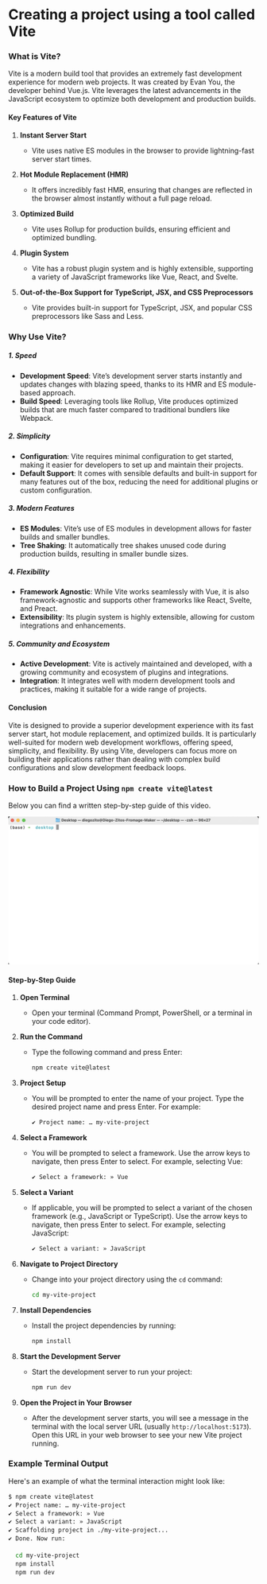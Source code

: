 # Creating a project using a tool called Vite

### What is Vite?

Vite is a modern build tool that provides an extremely fast development experience for modern web projects. It was created by Evan You, the developer behind Vue.js. Vite leverages the latest advancements in the JavaScript ecosystem to optimize both development and production builds.

#### Key Features of Vite

1. **Instant Server Start**

   - Vite uses native ES modules in the browser to provide lightning-fast server start times.

2. **Hot Module Replacement (HMR)**

   - It offers incredibly fast HMR, ensuring that changes are reflected in the browser almost instantly without a full page reload.

3. **Optimized Build**

   - Vite uses Rollup for production builds, ensuring efficient and optimized bundling.

4. **Plugin System**

   - Vite has a robust plugin system and is highly extensible, supporting a variety of JavaScript frameworks like Vue, React, and Svelte.

5. **Out-of-the-Box Support for TypeScript, JSX, and CSS Preprocessors**
   - Vite provides built-in support for TypeScript, JSX, and popular CSS preprocessors like Sass and Less.

### Why Use Vite?

##### 1. **Speed**

- **Development Speed**: Vite’s development server starts instantly and updates changes with blazing speed, thanks to its HMR and ES module-based approach.
- **Build Speed**: Leveraging tools like Rollup, Vite produces optimized builds that are much faster compared to traditional bundlers like Webpack.

##### 2. **Simplicity**

- **Configuration**: Vite requires minimal configuration to get started, making it easier for developers to set up and maintain their projects.
- **Default Support**: It comes with sensible defaults and built-in support for many features out of the box, reducing the need for additional plugins or custom configuration.

##### 3. **Modern Features**

- **ES Modules**: Vite’s use of ES modules in development allows for faster builds and smaller bundles.
- **Tree Shaking**: It automatically tree shakes unused code during production builds, resulting in smaller bundle sizes.

##### 4. **Flexibility**

- **Framework Agnostic**: While Vite works seamlessly with Vue, it is also framework-agnostic and supports other frameworks like React, Svelte, and Preact.
- **Extensibility**: Its plugin system is highly extensible, allowing for custom integrations and enhancements.

##### 5. **Community and Ecosystem**

- **Active Development**: Vite is actively maintained and developed, with a growing community and ecosystem of plugins and integrations.
- **Integration**: It integrates well with modern development tools and practices, making it suitable for a wide range of projects.

#### Conclusion

Vite is designed to provide a superior development experience with its fast server start, hot module replacement, and optimized builds. It is particularly well-suited for modern web development workflows, offering speed, simplicity, and flexibility. By using Vite, developers can focus more on building their applications rather than dealing with complex build configurations and slow development feedback loops.

### How to Build a Project Using `npm create vite@latest`

Below you can find a written step-by-step guide of this video.

[![Watch the video](./gifs/terminal-vite.png)](https://www.youtube.com/watch?v=H60xbgXkGJA)

#### Step-by-Step Guide

1. **Open Terminal**

   - Open your terminal (Command Prompt, PowerShell, or a terminal in your code editor).

2. **Run the Command**

   - Type the following command and press Enter:
     ```bash
     npm create vite@latest
     ```

3. **Project Setup**

   - You will be prompted to enter the name of your project. Type the desired project name and press Enter. For example:
     ```bash
     ✔ Project name: … my-vite-project
     ```

4. **Select a Framework**

   - You will be prompted to select a framework. Use the arrow keys to navigate, then press Enter to select. For example, selecting Vue:
     ```bash
     ✔ Select a framework: » Vue
     ```

5. **Select a Variant**

   - If applicable, you will be prompted to select a variant of the chosen framework (e.g., JavaScript or TypeScript). Use the arrow keys to navigate, then press Enter to select. For example, selecting JavaScript:
     ```bash
     ✔ Select a variant: » JavaScript
     ```

6. **Navigate to Project Directory**

   - Change into your project directory using the `cd` command:
     ```bash
     cd my-vite-project
     ```

7. **Install Dependencies**

   - Install the project dependencies by running:
     ```bash
     npm install
     ```

8. **Start the Development Server**

   - Start the development server to run your project:
     ```bash
     npm run dev
     ```

9. **Open the Project in Your Browser**
   - After the development server starts, you will see a message in the terminal with the local server URL (usually `http://localhost:5173`). Open this URL in your web browser to see your new Vite project running.

### Example Terminal Output

Here's an example of what the terminal interaction might look like:

```bash
$ npm create vite@latest
✔ Project name: … my-vite-project
✔ Select a framework: » Vue
✔ Select a variant: » JavaScript
✔ Scaffolding project in ./my-vite-project...
✔ Done. Now run:

  cd my-vite-project
  npm install
  npm run dev
```
